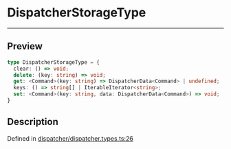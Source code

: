 
      
# DispatcherStorageType

<div class="api-docs__separator" data-reactroot="">

---

</div><div class="api-docs__section">

## Preview

</div><div class="api-docs__preview type">

```ts
type DispatcherStorageType = {
  clear: () => void; 
  delete: (key: string) => void; 
  get: <Command>(key: string) => DispatcherData<Command> | undefined; 
  keys: () => string[] | IterableIterator<string>; 
  set: <Command>(key: string, data: DispatcherData<Command>) => void; 
}
```

</div><div class="api-docs__section">

## Description

</div><div class="api-docs__description"><span class="api-docs__do-not-parse">



</span></div><div class="api-docs__definition">

Defined in [dispatcher/dispatcher.types.ts:26](https://github.com/BetterTyped/hyper-fetch/blob/1a97772c/packages/core/src/dispatcher/dispatcher.types.ts#L26)

</div>
